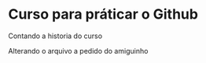 # Curso para práticar o Github

Contando a historia do curso

Alterando o arquivo a pedido do amiguinho
